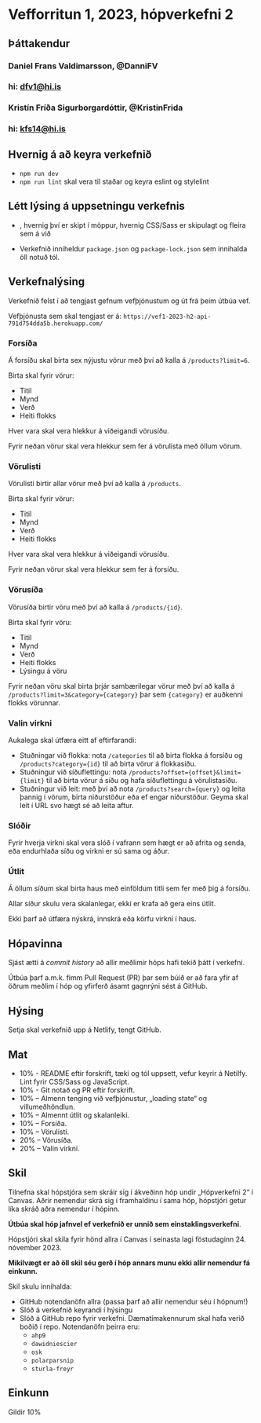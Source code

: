 # Vefforritun 1, 2023, hópverkefni 2

## Þáttakendur
### Daniel Frans Valdimarsson, @DanniFV
### hi: dfv1@hi.is
### Kristín Fríða Sigurborgardóttir, @KristinFrida
### hi: kfs14@hi.is

## Hvernig á að keyra verkefnið
  - `npm run dev`
  - `npm run lint` skal vera til staðar og keyra eslint og stylelint

## Létt lýsing á uppsetningu verkefnis
- , hvernig því er skipt í möppur, hvernig CSS/Sass er skipulagt og fleira sem á við

- Verkefnið inniheldur `package.json` og `package-lock.json` sem innihalda öll notuð tól.


## Verkefnalýsing

Verkefnið felst í að tengjast gefnum vefþjónustum og út frá þeim útbúa vef.

Vefþjónusta sem skal tengjast er á:
`https://vef1-2023-h2-api-791d754dda5b.herokuapp.com/`

### Forsíða

Á forsíðu skal birta sex nýjustu vörur með því að kalla á `/products?limit=6`.

Birta skal fyrir vörur:

- Titil
- Mynd
- Verð
- Heiti flokks

Hver vara skal vera hlekkur á viðeigandi vörusíðu.

Fyrir neðan vörur skal vera hlekkur sem fer á vörulista með öllum vörum.

### Vörulisti

Vörulisti birtir allar vörur með því að kalla á `/products`.

Birta skal fyrir vörur:

- Titil
- Mynd
- Verð
- Heiti flokks

Hver vara skal vera hlekkur á viðeigandi vörusíðu.

Fyrir neðan vörur skal vera hlekkur sem fer á forsíðu.

### Vörusíða

Vörusíða birtir vöru með því að kalla á `/products/{id}`.

Birta skal fyrir vöru:

- Titil
- Mynd
- Verð
- Heiti flokks
- Lýsingu á vöru

Fyrir neðan vöru skal birta þrjár sambærilegar vörur með því að kalla á `/products?limit=3&category={category}` þar sem `{category}` er auðkenni flokks vörunnar.

### Valin virkni

Aukalega skal útfæra eitt af eftirfarandi:

- Stuðningar við flokka: nota `/categories` til að birta flokka á forsíðu og `/products?category={id}` til að birta vörur á flokkasíðu.
- Stuðningur við síðuflettingu: nota `/products?offset={offset}&limit={limit}` til að birta vörur á síðu og hafa síðuflettingu á vörulistasíðu.
- Stuðningur við leit: með því að nota `/products?search={query}` og leita þannig í vörum, birta niðurstöður eða ef engar niðurstöður. Geyma skal leit í URL svo hægt sé að leita aftur.

### Slóðir

Fyrir hverja virkni skal vera slóð í vafrann sem hægt er að afrita og senda, eða endurhlaða síðu og virkni er sú sama og áður.

### Útlit

Á öllum síðum skal birta haus með einföldum titli sem fer með þig á forsíðu.

Allar síður skulu vera skalanlegar, ekki er krafa að gera eins útlit.

Ekki þarf að útfæra nýskrá, innskrá eða körfu virkni í haus.

## Hópavinna

Sjást ætti á _commit history_ að allir meðlimir hóps hafi tekið þátt í verkefni.

Útbúa þarf a.m.k. fimm Pull Request (PR) þar sem búið er að fara yfir af öðrum meðlim í hóp og yfirferð ásamt gagnrýni sést á GitHub.

## Hýsing

Setja skal verkefnið upp á Netlify, tengt GitHub.

## Mat

- 10% - README eftir forskrift, tæki og tól uppsett, vefur keyrir á Netilfy. Lint fyrir CSS/Sass og JavaScript.
- 10% - Git notað og PR eftir forskrift.
- 10% – Almenn tenging við vefþjónustur, „loading state“ og villumeðhöndlun.
- 10% – Almennt útlit og skalanleiki.
- 10% – Forsíða.
- 10% – Vörulisti.
- 20% – Vörusíða.
- 20% – Valin virkni.

## Skil

Tilnefna skal hópstjóra sem skráir sig í ákveðinn hóp undir „Hópverkefni 2“ í Canvas. Aðrir nemendur skrá sig í framhaldinu í sama hóp, hópstjóri getur líka skráð aðra nemendur í hópinn.

**Útbúa skal hóp jafnvel ef verkefnið er unnið sem einstaklingsverkefni**.

Hópstjóri skal skila fyrir hönd allra í Canvas í seinasta lagi föstudaginn 24. nóvember 2023.

**Mikilvægt er að öll skil séu gerð í hóp annars munu ekki allir nemendur fá einkunn.**

Skil skulu innihalda:

- GitHub notendanöfn allra (passa þarf að allir nemendur séu í hópnum!)
- Slóð á verkefnið keyrandi í hýsingu
- Slóð á GitHub repo fyrir verkefni. Dæmatímakennurum skal hafa verið boðið í repo. Notendanöfn þeirra eru:
  - `ahp9`
  - `dawidniescier`
  - `osk`
  - `polarparsnip`
  - `sturla-freyr`

## Einkunn
Gildir 10%
